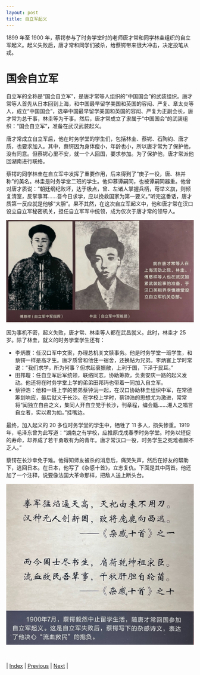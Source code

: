 ```yaml
---
layout: post
title: 自立军起义
---
```


1899 年至 1900 年，蔡锷参与了时务学堂时的老师唐才常和同学林圭组织的自立军起义。起义失败后，唐才常和同学们被杀，给蔡锷带来很大冲击，决定投笔从戎。

# 国会自立军

自立军的全称是“国会自立军”，是唐才常等人组织的“中国国会”的武装组织。唐才常等人首先从日本回到上海，和中国最早留学美国和英国的容闳、严复、章太炎等人，成立“中国国会”，选举中国最早留学美国和英国的容闳、严复为正副会长，唐才常为总干事，林圭等为干事。然后，唐才常成立了隶属于“中国国会”的武装组织：“国会自立军”，准备在武汉武装起义。

唐才常成立自立军后，他在时务学堂的学生们，包括林圭、蔡锷、石陶钧、唐才质，也要求加入。其中，蔡锷因为身体瘦小，年龄也小，所以唐才常为了保护他，没有同意。但蔡锷心里不安，就一个人回国，要求参加。为了保护他，唐才常派他回湖南进行联络。

蔡锷的同学林圭在自立军中发挥了重要作用，后来得到了“庚子一役，唐、林并称”的美名。林圭是时务学堂二班的学生。他仰慕谭嗣同，也被谭嗣同器重。他曾对唐才质说：“朝廷纲纪败坏，达于极点，曾、左诸人掌握兵柄，苟举义旗，则倾复清室，反掌事耳……吾今日求学，应以挽救国家为第一要义。”听完这番话，唐才质第一反应就是他够“大胆”。果不其然，在这次自立军起义中，他和唐才常在汉口设立自立军秘密机关，担任自立军军中统领，成为仅次于唐才常的领导人。

![林圭](fig/3-4-2.jpeg "林圭")

因为事机不密，起义失败，唐才常、林圭等人都在武昌就义。此时，林圭才 25 岁。除了林圭，就义的时务学堂学生还有：

- 李炳寰：任汉口军中文案，办理总机关文牍事务。他是时务学堂一班学生，和蔡锷一样是高才生。唐才质曾和他住一宿舍，还换帖为兄弟。李炳寰上学时常说：“我们求学，所为何事？但求起衰振敝，上利于国，下泽于民耳。”
- 田邦璇：任自立军后军统领，联络同志，协助筹款，负责安庆一路的起义发动。他还将在时务学堂上学的弟弟田邦玙也带着一同加入自立军。
- 蔡钟浩：他和一班上学的弟弟蔡钟沅一起，在汉口协助林圭组织中军，在常德筹划响应，最后就义于长沙。在学校上学时，蔡钟浩的思想尤为激进，常常将“闻独立自由之义，集同人开自立党于长沙，刊章程，编会籍……湘人之唱言自立者，实以君为始。”挂嘴边。

最终，加入起义的 20 多位时务学堂的学生中，牺牲了 11 多人，损失惨重。1919 年，毛泽东曾为此写道：“湖南之有学校，应推原戊戌春季时务学堂。时务以短促的寿命，却养成了若干勇敢有为的青年。唐才常汉口一役，时务学生之死难者颇不乏人。”

蔡锷在长沙幸免于难。他得知师友被杀的消息后，痛哭失声，然后在好友的帮助下，逃回日本。在日本，他写了《杂感十首》，立志复仇。下面是其中两首。他还加了一个注释，说要像法国大革命那样，把敌人送上断头台。

![蔡锷诗](fig/3-4-0.jpeg "蔡锷诗")

<br/>

| [Index](./) | [Previous](3-3-freedom) | [Next](3-5-military) |
